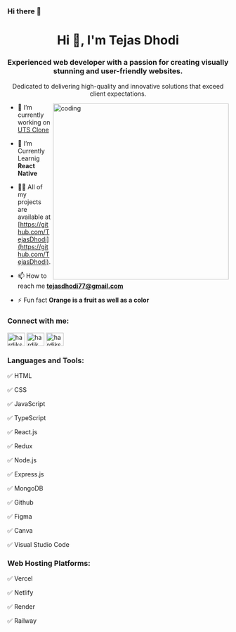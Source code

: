 ### Hi there 👋
<h1 align="center">Hi 👋, I'm Tejas Dhodi</h1>
<h3 align="center">Experienced web developer with a passion for creating visually stunning and user-friendly websites.</h3>
<p align="center">Dedicated to delivering high-quality and innovative solutions that exceed client expectations.</p>

<img align="right" alt="coding" width="400" src="https://instagram.fnag1-2.fna.fbcdn.net/v/t51.2885-19/447623425_7600318090064073_4799396299014529648_n.jpg?stp=dst-jpg_s320x320&_nc_ht=instagram.fnag1-2.fna.fbcdn.net&_nc_cat=109&_nc_ohc=HY2KCUCbxV0Q7kNvgE0Ltj1&edm=AOQ1c0wBAAAA&ccb=7-5&oh=00_AYCu3uwEPsX6PpUXEQ1H8I5T6Sjc6VNosdcHzXDz-NtRrg&oe=6668F5A5&_nc_sid=8b3546" /> </p>

- 🔭 I’m currently working on [UTS Clone](https://github.com/TejasDhodi/React-Native-Projects/tree/d1a5603ad7bd12d75ce2a6bf04c8d1ad4ca795a9/UTS_REACT_NATIVE)

- 🌱 I’m Currently Learnig **React Native**

- 👨‍💻 All of my projects are available at [https://github.com/TejasDhodi](https://github.com/TejasDhodi).

- 📫 How to reach me **tejasdhodi77@gmail.com**

- ⚡ Fun fact **Orange is a fruit as well as a color**

<h3 align="left">Connect with me:</h3>
<p align="left">
<a href="https://twitter.com/dhodi_tejas" target="blank"><img align="center" src="https://raw.githubusercontent.com/rahuldkjain/github-profile-readme-generator/master/src/images/icons/Social/twitter.svg" alt="hardiksankhe" height="30" width="40" /></a>
<a href="https://www.linkedin.com/in/tejasdhodi/" target="blank"><img align="center" src="https://raw.githubusercontent.com/rahuldkjain/github-profile-readme-generator/master/src/images/icons/Social/linked-in-alt.svg" alt="hardik sankhe" height="30" width="40" /></a>
<a href="https://www.instagram.com/dhoditejas/" target="blank"><img align="center" src="https://raw.githubusercontent.com/rahuldkjain/github-profile-readme-generator/master/src/images/icons/Social/instagram.svg" alt="hardiksankhe" height="30" width="40" /></a>
</p>

<h3 align="left">Languages and Tools:</h3>
<p>✅ HTML</p>
<p>✅ CSS</p>
<p>✅ JavaScript</p>
<p>✅ TypeScript</p>
<p>✅ React.js</p>
<p>✅ Redux</p>
<p>✅ Node.js</p>
<p>✅ Express.js</p>
<p>✅ MongoDB</p>
<p>✅ Github</p>
<p>✅ Figma</p>
<p>✅ Canva</p>
<p>✅ Visual Studio Code</p>

<h3 align="left">Web Hosting Platforms:</h3>
<p>✅ Vercel</p>
<p>✅ Netlify</p>
<p>✅ Render</p>
<p>✅ Railway</p>
